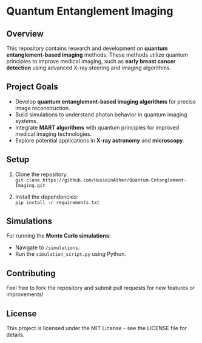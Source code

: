 # Quantum Entanglement Imaging

## Overview
This repository contains research and development on **quantum entanglement-based imaging** methods. These methods utilize quantum principles to improve medical imaging, such as **early breast cancer detection** using advanced X-ray steering and imaging algorithms.

## Project Goals
- Develop **quantum entanglement-based imaging algorithms** for precise image reconstruction.
- Build simulations to understand photon behavior in quantum imaging systems.
- Integrate **MART algorithms** with quantum principles for improved medical imaging technologies.
- Explore potential applications in **X-ray astronomy** and **microscopy**.

## Setup
1. Clone the repository:  
   `git clone https://github.com/HussainAther/Quantum-Entanglement-Imaging.git`
   
2. Install the dependencies:  
   `pip install -r requirements.txt`

## Simulations
For running the **Monte Carlo simulations**:
- Navigate to `/simulations`.
- Run the `simulation_script.py` using Python.

## Contributing
Feel free to fork the repository and submit pull requests for new features or improvements!

## License
This project is licensed under the MIT License - see the LICENSE file for details.

